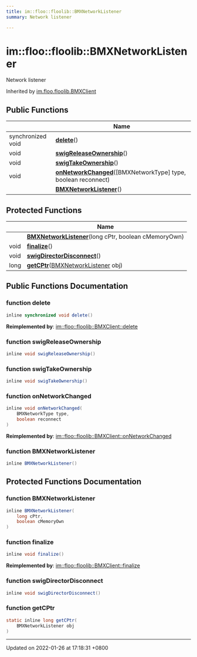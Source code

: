 ```yaml
---
title: im::floo::floolib::BMXNetworkListener
summary: Network listener 

---
```


# im::floo::floolib::BMXNetworkListener



Network listener 

Inherited by [im.floo.floolib.BMXClient](classim_1_1floo_1_1floolib_1_1_b_m_x_client.md)

## Public Functions

|                | Name           |
| -------------- | -------------- |
| synchronized void | **[delete](classim_1_1floo_1_1floolib_1_1_b_m_x_network_listener.md#function-delete)**() |
| void | **[swigReleaseOwnership](classim_1_1floo_1_1floolib_1_1_b_m_x_network_listener.md#function-swigreleaseownership)**() |
| void | **[swigTakeOwnership](classim_1_1floo_1_1floolib_1_1_b_m_x_network_listener.md#function-swigtakeownership)**() |
| void | **[onNetworkChanged](classim_1_1floo_1_1floolib_1_1_b_m_x_network_listener.md#function-onnetworkchanged)**([BMXNetworkType] type, boolean reconnect) |
| | **[BMXNetworkListener](classim_1_1floo_1_1floolib_1_1_b_m_x_network_listener.md#function-bmxnetworklistener)**() |

## Protected Functions

|                | Name           |
| -------------- | -------------- |
| | **[BMXNetworkListener](classim_1_1floo_1_1floolib_1_1_b_m_x_network_listener.md#function-bmxnetworklistener)**(long cPtr, boolean cMemoryOwn) |
| void | **[finalize](classim_1_1floo_1_1floolib_1_1_b_m_x_network_listener.md#function-finalize)**() |
| void | **[swigDirectorDisconnect](classim_1_1floo_1_1floolib_1_1_b_m_x_network_listener.md#function-swigdirectordisconnect)**() |
| long | **[getCPtr](classim_1_1floo_1_1floolib_1_1_b_m_x_network_listener.md#function-getcptr)**([BMXNetworkListener](classim_1_1floo_1_1floolib_1_1_b_m_x_network_listener.md) obj) |

## Public Functions Documentation

### function delete

```java
inline synchronized void delete()
```


**Reimplemented by**: [im::floo::floolib::BMXClient::delete](classim_1_1floo_1_1floolib_1_1_b_m_x_client.md#function-delete)


### function swigReleaseOwnership

```java
inline void swigReleaseOwnership()
```


### function swigTakeOwnership

```java
inline void swigTakeOwnership()
```


### function onNetworkChanged

```java
inline void onNetworkChanged(
    BMXNetworkType type,
    boolean reconnect
)
```


**Reimplemented by**: [im::floo::floolib::BMXClient::onNetworkChanged](classim_1_1floo_1_1floolib_1_1_b_m_x_client.md#function-onnetworkchanged)


### function BMXNetworkListener

```java
inline BMXNetworkListener()
```


## Protected Functions Documentation

### function BMXNetworkListener

```java
inline BMXNetworkListener(
    long cPtr,
    boolean cMemoryOwn
)
```


### function finalize

```java
inline void finalize()
```


**Reimplemented by**: [im::floo::floolib::BMXClient::finalize](classim_1_1floo_1_1floolib_1_1_b_m_x_client.md#function-finalize)


### function swigDirectorDisconnect

```java
inline void swigDirectorDisconnect()
```


### function getCPtr

```java
static inline long getCPtr(
    BMXNetworkListener obj
)
```


-------------------------------

Updated on 2022-01-26 at 17:18:31 +0800